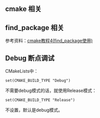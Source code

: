 ## cmake 相关

## find_package  相关

参考资料：[cmake教程4(find_package使用)](https://blog.csdn.net/haluoluo211/article/details/80559341)

## Debug 断点调试
CMakeLists中：
```
set(CMAKE_BUILD_TYPE "Debug")
```

不需要debug模式的话，就使用Release模式：
```
set(CMAKE_BUILD_TYPE "Release")
```
不设置，默认是debug模式。